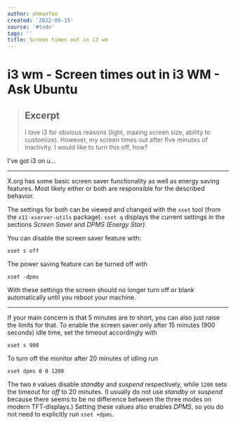 ```yaml
---
author: ohmanfoo
created: '2022-09-15'
source: '#todo'
tags: ''
title: Screen times out in i3 wm
---
```


# i3 wm - Screen times out in i3 WM - Ask Ubuntu

> ## Excerpt
> I love i3 for obvious reasons (light, maxing screen size, ability to customize). However, my screen times out after five minutes of inactivity. I would like to turn this off, how?

I've got i3 on u...

---
X.org has some basic screen saver functionality as well as energy saving features. Most likely either or both are responsible for the described behavior.

The settings for both can be viewed and changed with the `xset` tool (from the `x11-xserver-utils` package). `xset q` displays the current settings in the sections _Screen Saver_ and _DPMS (Energy Star)_.

You can disable the screen saver feature with:

```
xset s off
```

The power saving feature can be turned off with

```
xset -dpms
```

With these settings the screen should no longer turn off or blank automatically until you reboot your machine.

___

If your main concern is that 5 minutes are to short, you can also just raise the limits for that. To enable the screen saver only after 15 minutes (900 seconds) idle time, set the timeout accordingly with

```
xset s 900
```

To turn off the monitor after 20 minutes of idling run

```
xset dpms 0 0 1200
```

The two `0` values disable _standby_ and _suspend_ respectively, while `1200` sets the timeout for _off_ to 20 minutes. (I usually do not use _standby_ or _suspend_ because there seems to be no difference between the three modes on modern TFT-displays.) Setting these values also enables _DPMS_, so you do not need to explicitly run `xset +dpms`.